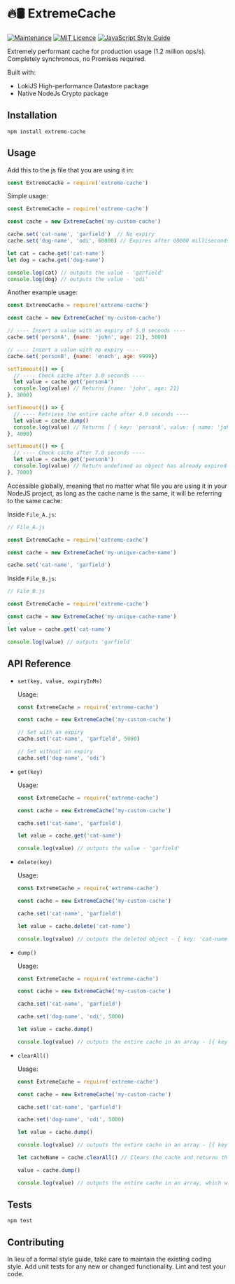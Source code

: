 # 🔥🛢 ExtremeCache

[![Maintenance](https://img.shields.io/badge/Maintained%3F-yes-green.svg)](https://github.com/joshuaquek/ExtremeCache/graphs/commit-activity)
[![MIT Licence](https://badges.frapsoft.com/os/mit/mit.svg?v=103)](https://opensource.org/licenses/mit-license.php)
[![JavaScript Style Guide](https://img.shields.io/badge/code_style-standard-brightgreen.svg)](https://standardjs.com)

Extremely performant cache for production usage (1.2 million ops/s). Completely synchronous, no Promises required.

Built with:
* LokiJS High-performance Datastore package
* Native NodeJs Crypto package

## Installation

  `npm install extreme-cache`

## Usage

  Add this to the js file that you are using it in:

  ```javascript
  const ExtremeCache = require('extreme-cache')

  ```

  Simple usage:

  ```javascript
  const ExtremeCache = require('extreme-cache')

  const cache = new ExtremeCache('my-custom-cache') 

  cache.set('cat-name', 'garfield')  // No expiry
  cache.set('dog-name', 'odi', 60000) // Expires after 60000 milliseconds, which is 60 seconds

  let cat = cache.get('cat-name')
  let dog = cache.get('dog-name')

  console.log(cat) // outputs the value - 'garfield'
  console.log(dog) // outputs the value - 'odi'

  ```

  Another example usage:

  ```javascript
  const ExtremeCache = require('extreme-cache')
  
  const cache = new ExtremeCache('my-custom-cache') 

  // ---- Insert a value with an expiry of 5.0 seconds ----
  cache.set('personA', {name: 'john', age: 21}, 5000) 

  // ---- Insert a value with no expiry ----
  cache.set('personB', {name: 'enoch', age: 9999}) 

  setTimeout(() => {
    // ---- Check cache after 3.0 seconds ----
    let value = cache.get('personA')
    console.log(value) // Returns {name: 'john', age: 21}
  }, 3000)

  setTimeout(() => {
    // ---- Retrieve the entire cache after 4.0 seconds ----
    let value = cache.dump()
    console.log(value) // Returns [ { key: 'personA', value: { name: 'john', age: 21 }, expiryInMs: 5000 }, { key: 'personB', value: { name: 'enoch', age: 9999 }, expiryInMs: undefined }]
  }, 4000)

  setTimeout(() => {
    // ---- Check cache after 7.0 seconds ----
    let value = cache.get('personA')
    console.log(value) // Return undefined as object has already expired
  }, 7000)

  ```

  Accessible globally, meaning that no matter what file you are using it in your NodeJS project, as long as the cache name is the same, it will be referring to the same cache:

  Inside `File_A.js`: 
  ```javascript
  // File_A.js

  const ExtremeCache = require('extreme-cache')

  const cache = new ExtremeCache('my-unique-cache-name') 

  cache.set('cat-name', 'garfield')

  ```

  Inside `File_B.js`: 
  ```javascript
  // File_B.js

  const ExtremeCache = require('extreme-cache')

  const cache = new ExtremeCache('my-unique-cache-name') 

  let value = cache.get('cat-name')
  
  console.log(value) // outputs 'garfield'

  ```

## API Reference

* `set(key, value, expiryInMs)`

  Usage:
  ```javascript
  const ExtremeCache = require('extreme-cache')

  const cache = new ExtremeCache('my-custom-cache') 

  // Set with an expiry
  cache.set('cat-name', 'garfield', 5000)

  // Set without an expiry
  cache.set('dog-name', 'odi')

  ```

* `get(key)`

  Usage:
  ```javascript
  const ExtremeCache = require('extreme-cache')
  
  const cache = new ExtremeCache('my-custom-cache') 

  cache.set('cat-name', 'garfield')

  let value = cache.get('cat-name')

  console.log(value) // outputs the value - 'garfield'

  ```

* `delete(key)`

  Usage:
  ```javascript
  const ExtremeCache = require('extreme-cache')

  const cache = new ExtremeCache('my-custom-cache') 

  cache.set('cat-name', 'garfield')

  let value = cache.delete('cat-name')

  console.log(value) // outputs the deleted object - { key: 'cat-name', value: 'garfield', timeoutInMs: undefined }

  ```

* `dump()`

  Usage:
  ```javascript
  const ExtremeCache = require('extreme-cache')

  const cache = new ExtremeCache('my-custom-cache') 

  cache.set('cat-name', 'garfield')

  cache.set('dog-name', 'odi', 5000)

  let value = cache.dump()
  
  console.log(value) // outputs the entire cache in an array - [{ key: 'cat-name', value: 'garfield', timeoutInMs: undefined }, { key: 'dog-name', value: 'odi', timeoutInMs: 5000 }]

  ```

* `clearAll()`

  Usage:
  ```javascript
  const ExtremeCache = require('extreme-cache')

  const cache = new ExtremeCache('my-custom-cache') 

  cache.set('cat-name', 'garfield')
  
  cache.set('dog-name', 'odi', 5000)

  let value = cache.dump()

  console.log(value) // outputs the entire cache in an array - [{ key: 'cat-name', value: 'garfield', timeoutInMs: undefined }, { key: 'dog-name', value: 'odi', timeoutInMs: 5000 }]

  let cacheName = cache.clearAll() // Clears the cache and returns the cache name as a string - 'my-custom-cache'

  value = cache.dump()
  
  console.log(value) // outputs the entire cache in an array, which will be empty by now - []

  ```

## Tests

  `npm test`

## Contributing

In lieu of a formal style guide, take care to maintain the existing coding style. Add unit tests for any new or changed functionality. Lint and test your code.
